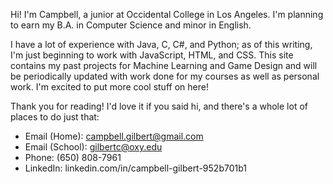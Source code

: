 Hi! I'm Campbell, a junior at Occidental College in Los Angeles. I'm planning to earn my B.A. in Computer Science and minor in English.

I have a lot of experience with Java, C, C#, and Python; as of this writing, I'm just beginning to work with JavaScript, HTML, and CSS.
This site contains my past projects for Machine Learning and Game Design and will be periodically updated with work done for my courses as well as personal work. I'm excited to put more cool stuff on here! 

Thank you for reading! I'd love it if you said hi, and there's a whole lot of places to do just that:
- Email (Home): campbell.gilbert@gmail.com
- Email (School): gilbertc@oxy.edu
- Phone: (650) 808-7961
- LinkedIn: linkedin.com/in/campbell-gilbert-952b701b1
